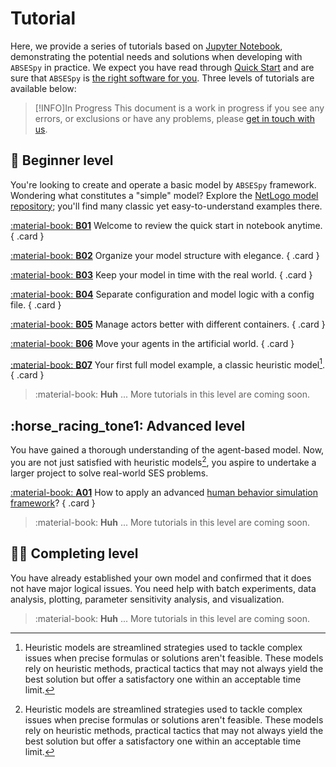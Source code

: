 # Tutorial

<!-- 这里，我们提供了一系列基于Jupyter Notebook的教程，展示实际利用 ABSESpy 开发可能碰到的需求及其解决策略。 -->

Here, we provide a series of tutorials based on [Jupyter Notebook], demonstrating the potential needs and solutions when developing with `ABSESpy` in practice. We expect you have read through [Quick Start] and are sure that `ABSESpy` is [the right software for you]. Three levels of tutorials are available below:

> [!INFO]In Progress
> This document is a work in progress if you see any errors, or exclusions or have any problems, please [get in touch with us](https://github.com/absespy/ABSESpy/issues).

## :hatching_chick: Beginner level

You're looking to create and operate a basic model by `ABSESpy` framework. Wondering what constitutes a "simple" model? Explore the [NetLogo model repository]; you'll find many classic yet easy-to-understand examples there.

<div class="grid" markdown>

[:material-book: __B01__](beginner/get_started.ipynb) Welcome to review the quick start in notebook anytime.
{ .card }

[:material-book: __B02__](beginner/organize_model_structure.ipynb) Organize your model structure with elegance.
{ .card }

[:material-book: __B03__](beginner/time_control.ipynb) Keep your model in time with the real world.
{ .card }

[:material-book: __B04__](beginner/manage_parameters.ipynb) Separate configuration and model logic with a config file.
{ .card }

[:material-book: __B05__](beginner/actors.ipynb) Manage actors better with different containers.
{ .card }

[:material-book: __B06__](beginner/movement.ipynb) Move your agents in the artificial world.
{ .card }

[:material-book: __B07__](beginner/hotelling_tutorial.ipynb) Your first full model example, a classic heuristic model[^1].
{ .card }

> :material-book: __Huh__ ... More tutorials in this level are coming soon.

</div>

## :horse_racing_tone1: Advanced level

You have gained a thorough understanding of the agent-based model. Now, you are not just satisfied with heuristic models[^1], you aspire to undertake a larger project to solve real-world SES problems.

<div class="grid" markdown>

[:material-book: __A01__](advanced/human_behavior_simulation.ipynb) How to apply an advanced [human behavior simulation framework]?
{ .card }

> :material-book: __Huh__ ... More tutorials in this level are coming soon.

</div>

## :scientist: Completing level

You have already established your own model and confirmed that it does not have major logical issues. You need help with batch experiments, data analysis, plotting, parameter sensitivity analysis, and visualization.

<div class="grid" markdown>

<!-- [:material-book: __A01__](advanced/human_behavior_simulation.ipynb) How to apply an advanced [human behavior simulation framework]?
{ .card } -->

> :material-book: __Huh__ ... More tutorials in this level are coming soon.

</div>

[^1]:
    Heuristic models are streamlined strategies used to tackle complex issues when precise formulas or solutions aren't feasible. These models rely on heuristic methods, practical tactics that may not always yield the best solution but offer a satisfactory one within an acceptable time limit.

<!-- Links -->
  [Jupyter Notebook]: https://jupyter.org/
  [Quick Start]: ../home/get_started.md
  [the right software for you]: ../home/guide_checklist.md
  [NetLogo model repository]: https://ccl.northwestern.edu/netlogo/models/
  [human behavior simulation framework]: ../wiki/concepts/CCR.md
